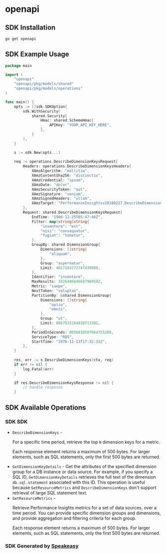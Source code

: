 # openapi

<!-- Start SDK Installation -->
## SDK Installation

```bash
go get openapi
```
<!-- End SDK Installation -->

## SDK Example Usage
<!-- Start SDK Example Usage -->
```go
package main

import (
    "openapi"
    "openapi/pkg/models/shared"
    "openapi/pkg/models/operations"
)

func main() {
    opts := []sdk.SDKOption{
        sdk.WithSecurity(
            shared.Security{
                Hmac: shared.SchemeHmac{
                    APIKey: "YOUR_API_KEY_HERE",
                },
            }
        ),
    }

    s := sdk.New(opts...)
    
    req := operations.DescribeDimensionKeysRequest{
        Headers: operations.DescribeDimensionKeysHeaders{
            XAmzAlgorithm: "mollitia",
            XAmzContentSha256: "distinctio",
            XAmzCredential: "ipsam",
            XAmzDate: "dolor",
            XAmzSecurityToken: "aut",
            XAmzSignature: "veniam",
            XAmzSignedHeaders: "ullam",
            XAmzTarget: "PerformanceInsightsv20180227.DescribeDimensionKeys",
        },
        Request: shared.DescribeDimensionKeysRequest{
            EndTime: "1986-12-25T05:47:46Z",
            Filter: map[string]string{
                "inventore": "est",
                "nisi": "consequatur",
                "fugiat": "tenetur",
            },
            GroupBy: shared.DimensionGroup{
                Dimensions: []string{
                    "aliquam",
                },
                Group: "aspernatur",
                Limit: 4017103272747439088,
            },
            Identifier: "inventore",
            MaxResults: 3526406646607909592,
            Metric: "saepe",
            NextToken: "voluptas",
            PartitionBy: &shared.DimensionGroup{
                Dimensions: []string{
                    "optio",
                    "omnis",
                },
                Group: "ut",
                Limit: 8667532264838713382,
            },
            PeriodInSeconds: 8056810507064755208,
            ServiceType: "RDS",
            StartTime: "1976-11-13T17:32:31Z",
        },
    }
    
    res, err := s.DescribeDimensionKeys(ctx, req)
    if err != nil {
        log.Fatal(err)
    }

    if res.DescribeDimensionKeysResponse != nil {
        // handle response
    }
```
<!-- End SDK Example Usage -->

<!-- Start SDK Available Operations -->
## SDK Available Operations

### SDK SDK

* `DescribeDimensionKeys` - <p>For a specific time period, retrieve the top <code>N</code> dimension keys for a metric.</p> <note> <p>Each response element returns a maximum of 500 bytes. For larger elements, such as SQL statements, only the first 500 bytes are returned.</p> </note>
* `GetDimensionKeyDetails` - Get the attributes of the specified dimension group for a DB instance or data source. For example, if you specify a SQL ID, <code>GetDimensionKeyDetails</code> retrieves the full text of the dimension <code>db.sql.statement</code> associated with this ID. This operation is useful because <code>GetResourceMetrics</code> and <code>DescribeDimensionKeys</code> don't support retrieval of large SQL statement text.
* `GetResourceMetrics` - <p>Retrieve Performance Insights metrics for a set of data sources, over a time period. You can provide specific dimension groups and dimensions, and provide aggregation and filtering criteria for each group.</p> <note> <p>Each response element returns a maximum of 500 bytes. For larger elements, such as SQL statements, only the first 500 bytes are returned.</p> </note>

<!-- End SDK Available Operations -->

### SDK Generated by [Speakeasy](https://docs.speakeasyapi.dev/docs/using-speakeasy/client-sdks)
